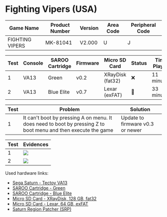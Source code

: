 # Fighting Vipers (USA)

| Game Name       | Product Number | Version | Area Code | Peripheral Code |
| --------------- | -------------- | ------- | --------- | --------------- |
| FIGHTING VIPERS | MK-81041       | V2.000  | U         | J               |

| Test | Console | SAROO Cartridge | Firmware | Micro SD Card    | Status | Time Played |
| ---- | ------- | --------------- | -------- | ---------------- | ------ | ----------- |
| 1    | VA13    | Green           | v0.2     | XRayDisk (fat32) | :x:    | 11 minutes  |
| 2    | VA13    | Blue Elite      | v0.7     | Lexar (exFAT)    | :100:  | 33 minutes  |

| Test | Problem                                                                                                        | Solution                         |
| ---- | -------------------------------------------------------------------------------------------------------------- | -------------------------------- |
| 1    | It can't boot by pressing A on menu. It does need to boot by pressing Z to boot menu and then execute the game | Update to firmware v0.3 or newer |

| Test | Evidences                                                                                        |
| ---- | ------------------------------------------------------------------------------------------------ |
| 1    | [![](https://img.youtube.com/vi/dDIFiXCn5p8/0.jpg)](https://www.youtube.com/watch?v=dDIFiXCn5p8) |
| 2    | [![](https://img.youtube.com/vi/p_VfRmk7ZZI/0.jpg)](https://www.youtube.com/watch?v=p_VfRmk7ZZI) |

Used hardware links:

- [Sega Saturn - Tectoy VA13](../../../../Info/Consoles/VA13/README.md)
- [SAROO Cartridge - Green](../../../../Info/Cartridges/RetroGameParadiseStore/1.32F/README.md)
- [SAROO Cartridge - Blue Elite](../../../../Info/Cartridges/GuangzhouSanStarOnlineShop/1.6/README.md)
- [Micro SD Card - XRayDisk, 128 GB, fat32](../../../../Info/SdCards/XRayDisk/128GB/fat32/README.md)
- [Micro SD Card - Lexar, 64 GB, exFAT](../../../../Info/SdCards/Lexar/64GB/exfat/README.md)
- [Saturn Region Patcher (SRP)](https://segaxtreme.net/resources/saturn-region-patcher.81/download)
